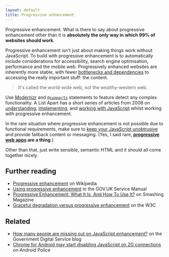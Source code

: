 ```yaml
---
layout: default
title: Progressive enhancement
---
```


Progressive enhancement. What is there to say about progressive enhancement other than it is **absolutely the only way in which 99% of websites should work**. 

Progressive enhancement isn't just about making things work without JavaScript. To build with progressive enhancement is to automatically include considerations for accessibility, search engine optimisation, performance and the mobile web. Progressively enhanced websites are inherently more stable, with fewer [bottlenecks and dependencies](http://kryogenix.org/code/browser/everyonehasjs.html) to accessing the really important stuff: the content. 

> It's called the world-wide web, not the wealthy-western web.

Use [Modernizr](https://modernizr.com/) and [`@supports`](https://developer.mozilla.org/en-US/docs/Web/CSS/@supports) statements to feature detect any complex functionality. A List Apart has a short series of articles from 2008 on [understanding](http://alistapart.com/article/understandingprogressiveenhancement), [implementing](http://alistapart.com/article/progressiveenhancementwithcss), and [working with JavaScript](http://alistapart.com/article/progressiveenhancementwithjavascript) whilst working with progressive enhancement.

In the rare situation where progressive enhancement is not possible due to functional requirements, make sure to [keep your JavaScript unobtrusive](http://blog.teamtreehouse.com/unobtrusive-javascript-important) and provide fallback content or messaging. (Yes, I said rare, **[progressive web apps](https://en.wikipedia.org/wiki/Progressive_web_app) are a thing**.)

Other than that, just write sensible, semantic HTML and it should all come together nicely.

## Further reading

* [Progressive enhancement](https://en.wikipedia.org/wiki/Progressive_enhancement) on Wikipedia
* [Using progressive enhancement](https://www.gov.uk/service-manual/technology/using-progressive-enhancement) in the GOV.UK Service Manual 
* [Progressive Enhancement: What It Is, And How To Use It?](https://www.smashingmagazine.com/2009/04/progressive-enhancement-what-it-is-and-how-to-use-it/) on Smashing Magazine
* [Graceful degradation versus progressive enhancement](https://www.w3.org/wiki/Graceful_degradation_versus_progressive_enhancement) on the W3C

## Related

* [How many people are missing out on JavaScript enhancement?](https://gds.blog.gov.uk/2013/10/21/how-many-people-are-missing-out-on-javascript-enhancement/) on the Government Digital Service blog
* [Chrome for Android may start disabling JavaScript on 2G connections](https://www.androidpolice.com/2018/08/23/chrome-android-may-start-disabling-javascript-2g-connections/) on Android Police